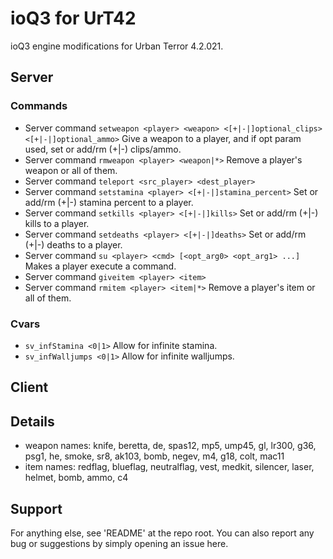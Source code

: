 # ioQ3 for UrT42
ioQ3 engine modifications for Urban Terror 4.2.021.

## Server

### Commands
* Server command `setweapon <player> <weapon> <[+|-|]optional_clips> <[+|-|]optional_ammo>` Give a weapon to a player, and if opt param used, set or add/rm (+|-) clips/ammo.
* Server command `rmweapon <player> <weapon|*>` Remove a player's weapon or all of them.
* Server command `teleport <src_player> <dest_player>`
* Server command `setstamina <player> <[+|-|]stamina_percent>` Set or add/rm (+|-) stamina percent to a player.
* Server command `setkills <player> <[+|-|]kills>` Set or add/rm (+|-) kills to a player.
* Server command `setdeaths <player> <[+|-|]deaths>` Set or add/rm (+|-) deaths to a player.
* Server command `su <player> <cmd> [<opt_arg0> <opt_arg1> ...]` Makes a player execute a command.
* Server command `giveitem <player> <item>`
* Server command `rmitem <player> <item|*>` Remove a player's item or all of them.

### Cvars
* `sv_infStamina <0|1>` Allow for infinite stamina.
* `sv_infWalljumps <0|1>` Allow for infinite walljumps.

## Client

## Details
* weapon names: knife, beretta, de, spas12, mp5, ump45, gl, lr300, g36, psg1, he, smoke, sr8, ak103, bomb, negev, m4, g18, colt, mac11
* item names: redflag, blueflag, neutralflag, vest, medkit, silencer, laser, helmet, bomb, ammo, c4

## Support
For anything else, see 'README' at the repo root. You can also report any bug or suggestions by simply opening an issue here.

